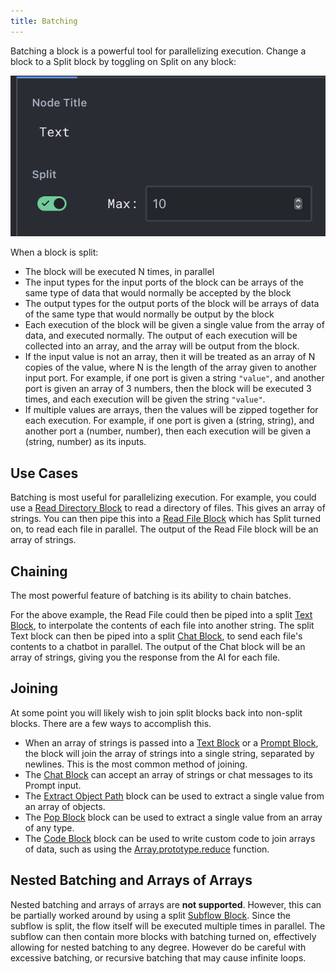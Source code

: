 ```yaml
---
title: Batching
---
```


Batching a block is a powerful tool for parallelizing execution. Change a block to a Split block by toggling on Split on any block:

![Batching a block](assets/split-block.png)

When a block is split:

- The block will be executed N times, in parallel
- The input types for the input ports of the block can be arrays of the same type of data that would normally be accepted by the block
- The output types for the output ports of the block will be arrays of data of the same type that would normally be output by the block
- Each execution of the block will be given a single value from the array of data, and executed normally. The output of each execution will be collected into an array, and the array will be output from the block.
- If the input value is not an array, then it will be treated as an array of N copies of the value, where N is the length of the array given to another input port. For example, if one port is given a string `"value"`, and another port is given an array of 3 numbers, then the block will be executed 3 times, and each execution will be given the string `"value"`.
- If multiple values are arrays, then the values will be zipped together for each execution. For example, if one port is given a (string, string), and another port a (number, number), then each execution will be given a (string, number) as its inputs.

## Use Cases

Batching is most useful for parallelizing execution. For example, you could use a [Read Directory Block](../block-reference/read-directory) to read a directory of files. This gives an array of strings. You can then pipe this into a [Read File Block](../block-reference/read-file) which has Split turned on, to read each file in parallel. The output of the Read File block will be an array of strings.

## Chaining

The most powerful feature of batching is its ability to chain batches.

For the above example, the Read File could then be piped into a split [Text Block](../block-reference/text), to interpolate the contents of each file into another string. The split Text block can then be piped into a split [Chat Block](../block-reference/chat), to send each file's contents to a chatbot in parallel. The output of the Chat block will be an array of strings, giving you the response from the AI for each file.

## Joining

At some point you will likely wish to join split blocks back into non-split blocks. There are a few ways to accomplish this.

- When an array of strings is passed into a [Text Block](../block-reference/text) or a [Prompt Block](../block-reference/prompt), the block will join the array of strings into a single string, separated by newlines. This is the most common method of joining.
- The [Chat Block](../block-reference/chat) can accept an array of strings or chat messages to its Prompt input.
- The [Extract Object Path](../block-reference/extract-object-path) block can be used to extract a single value from an array of objects.
- The [Pop Block](../block-reference/pop) block can be used to extract a single value from an array of any type.
- The [Code Block](../block-reference/code) block can be used to write custom code to join arrays of data, such as using the [Array.prototype.reduce](https://developer.mozilla.org/en-US/docs/Web/JavaScript/Reference/Global_Objects/Array/Reduce) function.

## Nested Batching and Arrays of Arrays

Nested batching and arrays of arrays are **not supported**. However, this can be partially worked around by using a split [Subflow Block](../block-reference/subflow). Since the subflow is split, the flow itself will be executed multiple times in parallel. The subflow can then contain more blocks with batching turned on, effectively allowing for nested batching to any degree. However do be careful with excessive batching, or recursive batching that may cause infinite loops.
